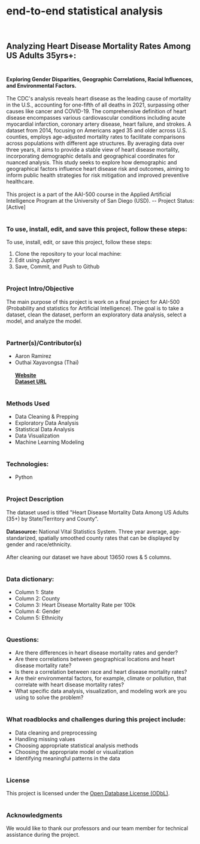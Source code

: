 # end-to-end statistical analysis<br><br>
## Analyzing Heart Disease Mortality Rates Among US Adults 35yrs+:<br><br>
**Exploring Gender Disparities, Geographic Correlations, Racial Influences, 
and Environmental Factors.**<br>
<br>The CDC's analysis reveals heart disease as the leading cause of mortality in the U.S., accounting for one-fifth of all deaths in 2021, surpassing other causes like cancer and COVID-19. The comprehensive definition of heart disease encompasses various cardiovascular conditions including acute myocardial infarction, coronary artery disease, heart failure, and strokes. A dataset from 2014, focusing on Americans aged 35 and older across U.S. counties, employs age-adjusted mortality rates to facilitate comparisons across populations with different age structures. By averaging data over three years, it aims to provide a stable view of heart disease mortality, incorporating demographic details and geographical coordinates for nuanced analysis. This study seeks to explore how demographic and geographical factors influence heart disease risk and outcomes, aiming to inform public health strategies for risk mitigation and improved preventive healthcare.<br><br>
This project is a part of the AAI-500 course in the Applied Artificial Intelligence Program at the University of San Diego (USD). 
-- Project Status: [Active]<br><br>
### To use, install, edit, and save this project, follow these steps:<br>
To use, install, edit, or save this project, follow these steps:<br>
1. Clone the repository to your local machine:<br>
2. Edit using Juptyer<br>
3. Save, Commit, and Push to Github<br><br>
### Project Intro/Objective <br>
The main purpose of this project is work on a final project for AAI-500 (Probability and statistics for Artificial Intelligence). The goal is to take a dataset, clean the dataset, perform an exploratory data analysis, select a model, and analyze the model. <br><br>
### Partner(s)/Contributor(s)<br>
* Aaron Ramirez<br>
* Outhai Xayavongsa (Thai)<br><br>
**[Website](https://catalog.data.gov/dataset/heart-disease-mortality-data-among-us-adults-35-by-state-territory-and-county)<br>
[Dataset URL](https://data.cdc.gov/api/views/i2vk-mgdh/rows.csv?accessType=DOWNLOAD) <br><br>**
### Methods Used<br>
* Data Cleaning & Prepping<br>
* Exploratory Data Analysis<br>
* Statistical Data Analysis<br>
* Data Visualization<br>
* Machine Learning Modeling
<br><br>
### Technologies:<br>
* Python<br><br>
### Project Description<br>
The dataset used is titled "Heart Disease Mortality Data Among US Adults (35+) by State/Territory and County". <br><br>
**Datasource:** National Vital Statistics System. Three year average, age-standarized, spatially smoothed county rates that can be displayed by gender and race/ethnicity. <br><br>
After cleaning our dataset we have about 13650 rows & 5 columns. <br><br>
### Data dictionary:  
* Column 1: State<br>
* Column 2: County<br>
* Column 3: Heart Disease Mortality Rate per 100k<br>
* Column 4: Gender<br>
* Column 5: Ethnicity<br><br>
### Questions:<br>
* Are there differences in heart disease mortality rates and gender?<br>
* Are there correlations between geographical locations and heart disease mortality rate?<br>
* Is there a correlation between race and heart disease mortality rates?<br>
* Are their environmental factors, for example, climate or pollution, that correlate with heart disease mortality rates?<br>
* What specific data analysis, visualization, and modeling work are you using to solve the problem? <br><br>
### What roadblocks and challenges during this project include:<br>
* Data cleaning and preprocessing<br>
* Handling missing values<br>
* Choosing appropriate statistical analysis methods<br>
* Choosing the appropriate model or visualization<br>
* Identifying meaningful patterns in the data<br><br>
### License<br>
This project is licensed under the [Open Database License (ODbL)](http://opendatacommons.org/licenses/odbl/1.0/).<br><br>
### Acknowledgments<br>
We would like to thank our professors and our team member for technical assistance during the project.
